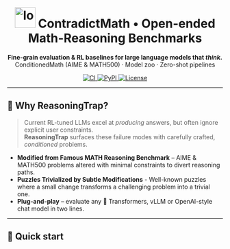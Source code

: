 <!-- Banner -------------------------------------------------------------- -->
<h1 align="center">
  <img src="sketch style.png" width="48" alt="logo"/>
  ContradictMath • Open-ended Math-Reasoning Benchmarks
</h1>
<p align="center">
  <b>Fine-grain evaluation &amp; RL baselines for large language models that <i>think</i>.</b><br/>
  ConditionedMath (AIME &amp; MATH500) · Model zoo · Zero-shot pipelines
</p>
<p align="center">
  <a href="https://github.com/your-org/ContradictMath/actions">
    <img alt="CI" src="https://github.com/your-org/ContradictMath/actions/workflows/ci.yml/badge.svg"/>
  </a>
  <a href="https://pypi.org/project/contradictmath">
    <img alt="PyPI" src="https://img.shields.io/pypi/v/contradictmath.svg"/>
  </a>
  <a href="LICENSE">
    <img alt="License" src="https://img.shields.io/github/license/your-org/ContradictMath.svg"/>
  </a>
</p>

---

## 📜 Why ReasoningTrap?

> Current RL-tuned LLMs excel at *producing* answers, but often ignore explicit user constraints.  
> **ReasoningTrap** surfaces these failure modes with carefully crafted, *conditioned* problems.

* **Modified from Famous MATH Reasoning Benchmark** – AIME & MATH500 problems altered with minimal constraints to divert reasoning paths.
* **Puzzles Trivialized by Subtle Modifications** - Well-known puzzles where a small change transforms a challenging problem into a trivial one.
* **Plug-and-play** – evaluate any 🤗 Transformers, vLLM or OpenAI-style chat model in two lines.  

---

## 🚀 Quick start
